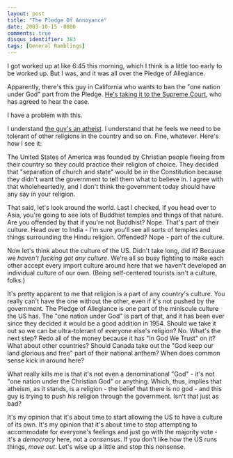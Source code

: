 ```yaml
---
layout: post
title: "The Pledge Of Annoyance"
date: 2003-10-15 -0800
comments: true
disqus_identifier: 383
tags: [General Ramblings]
---
```

I got worked up at like 6:45 this morning, which I think is a little too
early to be worked up. But I was, and it was all over the Pledge of
Allegiance.
 
 Apparently, there's this guy in California who wants to ban the "one
nation under God" part from the Pledge. [He's taking it to the Supreme
Court](http://www.kptv.com/Global/story.asp?S=1483297), who has agreed
to hear the case.
 
 I have a problem with this.
 
 I understand [the guy's an
atheist](http://www.cnn.com/2002/LAW/06/26/Newdow.cnna/index.html). I
understand that he feels we need to be tolerant of other religions in
the country and so on. Fine, whatever. Here's how I see it:
 
 The United States of America was founded by Christian people fleeing
from their country so they could practice their religion of choice. They
decided that "separation of church and state" would be in the
Constitution because they didn't want the government to tell them what
to believe in. I agree with that wholeheartedly, and I don't think the
government today should have any say in your religion.
 
 That said, let's look around the world. Last I checked, if you head
over to Asia, you're going to see lots of Buddhist temples and things of
that nature. Are you offended by that if you're not Buddhist? Nope.
That's part of their culture. Head over to India - I'm sure you'll see
all sorts of temples and things surrounding the Hindu religion.
Offended? Nope - part of the culture.
 
 Now let's think about the culture of the US. Didn't take long, did it?
Because we *haven't fucking got any culture*. We're all so busy fighting
to make each other accept every import culture around here that we
haven't developed an individual culture of our own. (Being self-centered
tourists isn't a culture, folks.)
 
 It's pretty apparent to me that religion is a part of any country's
culture. You really can't have the one without the other, even if it's
not pushed by the government. The Pledge of Allegiance is one part of
the miniscule culture the US has. The "one nation under God" is part of
that, and it has been ever since they decided it would be a good
addition in 1954. Should we take it out so we can be ultra-tolerant of
everyone else's religion? No. What's the next step? Redo all of the
money because it has "In God We Trust" on it? What about other
countries? Should Canada take out the "God keep our land glorious and
free" part of their national anthem? When does common sense kick in
around here?
 
 What really kills me is that it's not even a denominational "God" -
it's not "one nation under the Christian God" or anything. Which, thus,
implies that atheism, as it stands, is a religion - the belief that
there is no god - and this guy is trying to push *his* religion through
the government. Isn't that just as bad?
 
 It's my opinion that it's about time to start allowing the US to have a
culture of its own. It's my opinion that it's about time to stop
attempting to accommodate for everyone's feelings and just go with the
majority vote - it's a *democracy* here, not a *consensus*. If you don't
like how the US runs things, *move out*. Let's wise up a little and stop
this nonsense.
